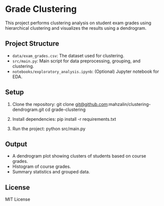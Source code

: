 # Grade Clustering

This project performs clustering analysis on student exam grades using hierarchical clustering and visualizes the results using a dendrogram.

## Project Structure

- `data/exam_grades.csv`: The dataset used for clustering.
- `src/main.py`: Main script for data preprocessing, grouping, and clustering.
- `notebooks/exploratory_analysis.ipynb`: (Optional) Jupyter notebook for EDA.

## Setup

1. Clone the repository:
git clone git@github.com:mahzalin/clustering-dendrogram.git
cd grade-clustering

2. Install dependencies:
pip install -r requirements.txt


3. Run the project:
python src/main.py



## Output

- A dendrogram plot showing clusters of students based on course grades.
- Histogram of course grades.
- Summary statistics and grouped data.

## License

MIT License
